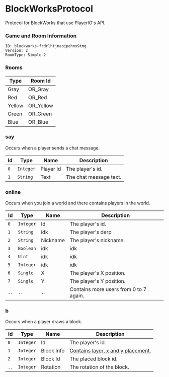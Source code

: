 # BlockWorksProtocol
Protocol for BlockWorks that use PlayerIO's API.


### Game and Room Information  
```
ID: blockworks-frdrlhtjneoipehnx9tmg  
Version: 2  
RoomType: Simple-2  
```
### Rooms

| Type        | Room Id
| ----        | ---------
| Gray        | OR_Gray
| Red         | OR_Red
| Yellow      | OR_Yellow
| Green       | OR_Green
| Blue        | OR_Blue


### say
Occurs when a player sends a chat message.

| Id  | Type      | Name      | Description
| --- | ----      | ----      | -----------
| `0` | `Integer` | Player Id | The player's id.
| `1` | `String`  | Text      | The chat message text.

### online
Occurs when you join a world and there contains players in the world.

| Id   | Type        | Name               | Description
| ---  | ---         | ----               | -----------
| `0`  | `Integer`   | Id                 | The player's id.
| `1`  | `String`    | idk                | The player's derp
| `2`  | `String`    | Nickname           | The player's nickname.
| `3`  | `Boolean`   | idk                | idk
| `4`  | `Uint`      | idk                | idk
| `5`  | `Integer`   | idk                | idk
| `6`  | `Single`    | X                  | The player's X position.
| `7`  | `Single`    | Y                  | The player's Y position.
| `..` | `..`        | `..`               | Contains more users from 0 to 7 again.

### b
Occurs when a player draws a block.

| Id   | Type        | Name               | Description
| ---  | ---         | ----               | -----------
| `0`  | `Integer`   | Id                 | The player's id.
| `1`  | `Integer`   | Block Info         | [Contains layer, x and y placement.](https://pastebin.com/x9Sf9dwa)
| `2`  | `Integer`   | Block Id           | The placed block id.
| `..` | `Integer`   | Rotation           | The rotation of the block.

